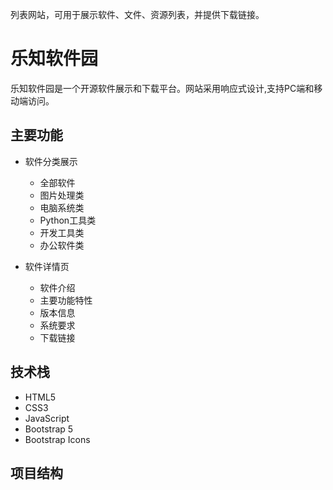 列表网站，可用于展示软件、文件、资源列表，并提供下载链接。

# 乐知软件园

乐知软件园是一个开源软件展示和下载平台。网站采用响应式设计,支持PC端和移动端访问。

## 主要功能

- 软件分类展示
  - 全部软件
  - 图片处理类
  - 电脑系统类 
  - Python工具类
  - 开发工具类
  - 办公软件类

- 软件详情页
  - 软件介绍
  - 主要功能特性
  - 版本信息
  - 系统要求
  - 下载链接

## 技术栈

- HTML5
- CSS3 
- JavaScript
- Bootstrap 5
- Bootstrap Icons

## 项目结构
